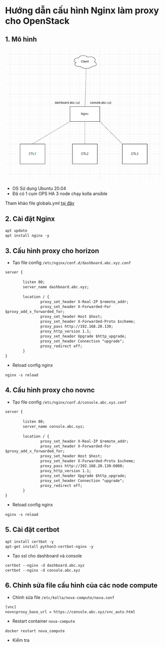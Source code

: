 # Hướng dẫn cấu hình Nginx làm proxy cho OpenStack

## 1. Mô hình

<img src="../images/Screenshot_2.png">

- OS Sử dụng Ubuntu 20.04
- Đã có 1 cụm OPS HA 3 node chạy kolla ansible

Tham khảo file globals.yml [tại đây](../scripts/globals.yml)

## 2. Cài đặt Nginx

```
apt update
apt install nginx -y
```

## 3. Cấu hình proxy cho horizon

- Tạo file config `/etc/nginx/conf.d/dashboard.abc.xyz.conf`

```
server {

        listen 80;
        server_name dashboard.abc.xyz;

        location / {
                proxy_set_header X-Real-IP $remote_addr;
                proxy_set_header X-Forwarded-For $proxy_add_x_forwarded_for;
                proxy_set_header Host $host;
                proxy_set_header X-Forwarded-Proto $scheme;
                proxy_pass http://192.168.20.130;
                proxy_http_version 1.1;
    	        proxy_set_header Upgrade $http_upgrade;
    	        proxy_set_header Connection "upgrade";
                proxy_redirect off;
        }
}
```

- Reload config nginx

`nginx -s reload`

## 4. Cấu hình proxy cho novnc

- Tạo file config `/etc/nginx/conf.d/console.abc.xyz.conf`

```
server {

        listen 80;
        server_name console.abc.xyz;

        location / {
                proxy_set_header X-Real-IP $remote_addr;
                proxy_set_header X-Forwarded-For $proxy_add_x_forwarded_for;
                proxy_set_header Host $host;
                proxy_set_header X-Forwarded-Proto $scheme;
                proxy_pass http://192.168.20.130:6080;
                proxy_http_version 1.1;
    	        proxy_set_header Upgrade $http_upgrade;
    	        proxy_set_header Connection "upgrade";
                proxy_redirect off;
        }
}
```

- Reload config nginx

`nginx -s reload`

## 5. Cài đặt certbot

```
apt install certbot -y
apt-get install python3-certbot-nginx -y
```

- Tạo ssl cho dashboard và console

```
certbot --nginx -d dashboard.abc.xyz
certbot --nginx -d console.abc.xyz
```

## 6. Chỉnh sửa file cấu hình của các node compute

- Chỉnh sửa file `/etc/kolla/nova-compute/nova.conf`

```
[vnc]
novncproxy_base_url = https://console.abc.xyz/vnc_auto.html
```

- Restart container `nova-compute`

`docker restart nova_compute`

- Kiểm tra